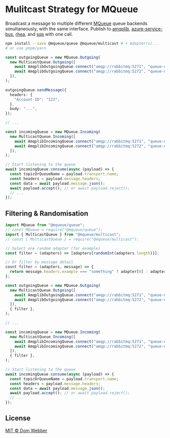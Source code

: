 # Mulitcast Strategy for MQueue

Broadcast a message to multiple different
[MQueue](https://github.com/domwebber/mqueue/blob/main/packages/queue/README.md)
queue backends simultaneously, with the same interface. Publish to
[amqplib](/packages/adapters/amqplib/README.md),
[azure-service-bus](/packages/adapters/azure-service-bus/README.md),
[rhea](/packages/adapters/rhea/README.md), and
[sqs](/packages/adapters/sqs/README.md) with one call.

```bash
npm install --save @mqueue/queue @mqueue/multicast # + Adapter(s)...
# or use pnpm/yarn
```

```ts
const outgoingQueue = new MQueue.Outgoing(
  new MulticastQueue.Outgoing([
    await AmqplibOutgoingQueue.connect("amqp://rabbitmq:5271", "queue-name"),
    await AmqplibOutgoingQueue.connect("amqp://rabbitmq:5272", "queue-name2"),
  ]),
);

outgoingQueue.sendMessage({
  headers: {
    "Account-ID": "123",
  },
  body: "...",
});

// ...

const incomingQueue = new MQueue.Incoming(
  new MulticastQueue.Incoming([
    await AmqplibIncomingQueue.connect("amqp://rabbitmq:5271", "queue-name"),
    await AmqplibIncomingQueue.connect("amqp://rabbitmq:5272", "queue-name2"),
  ]),
);

// Start listening to the queue
await incomingQueue.consume(async (payload) => {
  const topicOrQueueName = payload.transport.name;
  const headers = payload.message.headers;
  const data = await payload.message.json();
  await payload.accept(); // or await payload.reject();
  // ...
});
```

## Filtering & Randomisation

```ts
import MQueue from "@mqueue/queue";
// const MQueue = require("@mqueue/queue");
import { MulticastQueue } from "@mqueue/multicast";
// const { MulticastQueue } = require("@mqueue/multicast");

// Select one random adapter (for example)
const filter = (adapters) => [adapters[randomInt(adapters.length)]];

// Or filter by message detail
cosnt filter = (adapters, message) => {
  return message.headers.example === "something" ? adapter[0] : adapter;
};

const outgoingQueue = new MQueue.Outgoing(
  new MulticastQueue.Outgoing([
    await AmqplibOutgoingQueue.connect("amqp://rabbitmq:5271", "queue-name"),
    await AmqplibOutgoingQueue.connect("amqp://rabbitmq:5272", "queue-name2"),
  ]),
  { filter },
);

// ...

const incomingQueue = new MQueue.Incoming(
  new MulticastQueue.Incoming([
    await AmqplibIncomingQueue.connect("amqp://rabbitmq:5271", "queue-name"),
    await AmqplibIncomingQueue.connect("amqp://rabbitmq:5272", "queue-name2"),
  ]),
  { filter },
);

// Start listening to the queue
await incomingQueue.consume(async (payload) => {
  const topicOrQueueName = payload.transport.name;
  const headers = payload.message.headers;
  const data = await payload.message.json();
  await payload.accept(); // or await payload.reject();
  // ...
});
```

## License

[MIT © Dom Webber](./LICENSE)
